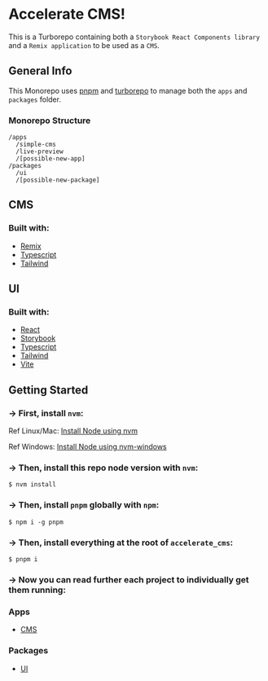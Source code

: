 # Accelerate CMS!

This is a Turborepo containing both a `Storybook React Components library` and a `Remix application` to be used as a `CMS`.

## General Info

This Monorepo uses [pnpm](https://pnpm.io/) and [turborepo](https://turborepo.org/) to manage both the `apps` and `packages` folder.

### Monorepo Structure

```
/apps
  /simple-cms
  /live-preview
  /[possible-new-app]
/packages
  /ui
  /[possible-new-package]
```

## CMS

### Built with:

- [Remix](https://remix.run/)
- [Typescript](https://www.typescriptlang.org/)
- [Tailwind](https://tailwindcss.com/)

## UI

### Built with:

- [React](https://reactjs.org/)
- [Storybook](https://storybook.js.org/)
- [Typescript](https://www.typescriptlang.org/)
- [Tailwind](https://tailwindcss.com/)
- [Vite](https://vitejs.dev/)

## Getting Started

### -> First, install `nvm`:

Ref Linux/Mac: [Install Node using nvm](https://github.com/nvm-sh/nvm)

Ref Windows: [Install Node using nvm-windows](https://github.com/coreybutler/nvm-windows)

### -> Then, install this repo node version with `nvm`:

```shell
$ nvm install
```

### -> Then, install `pnpm` globally with `npm`:

```shell
$ npm i -g pnpm
```

### -> Then, install everything at the root of `accelerate_cms`:

```shell
$ pnpm i
```

### -> Now you can read further each project to individually get them running:

### Apps

- [CMS](https://github.com/SalesPerformanceInt/accelerate_cms/tree/main/apps/cms)

### Packages

- [UI](https://github.com/SalesPerformanceInt/accelerate_cms/tree/main/packages/ui)
